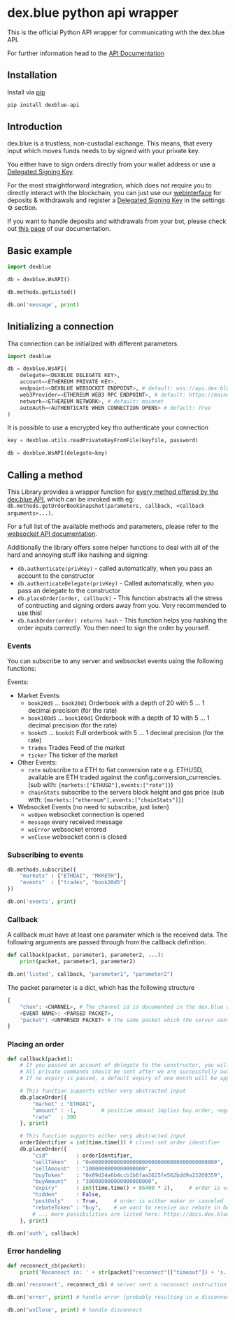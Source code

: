 # dex.blue python api wrapper

This is the official Python API wrapper for communicating with the dex.blue API.

For further information head to the [API Documentation](https://docs.dex.blue)

## Installation

Install via [pip](https://pypi.org/project/dexblue-api/)

```bash
pip install dexblue-api
```

## Introduction

dex.blue is a trustless, non-custodial exchange. This means, that every input which moves funds needs to by signed with your private key.

 You either have to sign orders directly from your wallet address or use a [Delegated Signing Key](https://docs.dex.blue/delegation/).

For the most straightforward integration, which does not require you to directly interact with the blockchain, you can just use our [webinterface](https://dex.blue/trading) for deposits & withdrawals and register a [Delegated Signing Key](https://docs.dex.blue/delegation/) in the settings ⚙ section.

If you want to handle deposits and withdrawals from your bot, please check out [this page](https://docs.dex.blue/contract/) of our documentation.

## Basic example

```python
import dexblue

db = dexblue.WsAPI()

db.methods.getListed()

db.on('message', print)
```

## Initializing a connection

Tha connection can be initialized with different parameters.

```python
import dexblue

db = dexblue.WsAPI(
    delegate=<DEXBLUE DELEGATE KEY>,
    account=<ETHEREUM PRIVATE KEY>,
    endpoint=<DEXBLUE WEBSOCKET ENDPOINT>, # default: wss://api.dex.blue/ws
    web3Provider=<ETHEREUM WEB3 RPC ENDPOINT>, # default: https://mainnet.infura.io/
    network=<ETHEREUM NETWORK>, # default: mainnet
    autoAuth=<AUTHENTICATE WHEN CONNECTION OPENS> # default: True
)
```

It is possible to use a encrypted key tho authenticate your connection

```python
key = dexblue.utils.readPrivateKeyFromFile(keyfile, password)

db = dexblue.WsAPI(delegate=key)
```

## Calling a method

This Library provides a wrapper function for [every method offered by the dex.blue API](https://docs.dex.blue/websocket/), which can be invoked with eg: `db.methods.getOrderBookSnapshot(parameters, callback, <callback arguments>...)`.

For a full list of the available methods and parameters, please refer to the [websocket API documentation](https://docs.dex.blue/websocket/).

Additionally the library offers some helper functions to deal with all of the hard and annoying stuff like hashing and signing:

- `db.authenticate(privKey)` - called automatically, when you pass an account to the constructor
- `db.authenticateDelegate(privKey)` - Called automatically, when you pass an delegate to the constructor
- `db.placeOrder(order, callback)` - This function abstracts all the stress of contructing and signing orders away from you. Very recommended to use this!
- `db.hashOrder(order) returns hash` - This function helps you hashing the order inputs correctly. You then need to sign the order by yourself.

### Events

You can subscribe to any server and websocket events using the following functions:

Events:

- Market Events:
  - `book20d5` ... `book20d1` Orderbook with a depth of 20 with 5 ... 1 decimal precision (for the rate)
  - `book100d5` ... `book100d1` Orderbook with a depth of 10 with 5 ... 1 decimal precision (for the rate)
  - `bookd5` ... `bookd1` Full orderbook with 5 ... 1 decimal precision (for the rate)
  - `trades` Trades Feed of the market
  - `ticker` The ticker of the market
- Other Events:
  - `rate` subscribe to a ETH to fiat conversion rate e.g. ETHUSD, available are ETH traded against the config.conversion_currencies. (sub with: `{markets:["ETHUSD"],events:["rate"]}`)
  - `chainStats` subscribe to the servers block height and gas price (sub with: `{markets:["ethereum"],events:["chainStats"]}`)
- Websocket Events (no need to subscribe, just listen)
  - `wsOpen` websocket connection is opened
  - `message` every received message
  - `wsError` websocket errored
  - `wsClose` websocket conn is closed

### Subscribing to events

```python
db.methods.subscribe({
    "markets" : ["ETHDAI", "MKRETH"],
    "events"  : ["trades", "book20d5"]
})

db.on('events', print)
```

### Callback

A callback must have at least one paramater which is the received data. The following arguments are passed through from the callback definition.

```python
def callback(packet, parameter1, parameter2, ...):
    print(packet, parameter1, parameter2)

db.on('listed', callback, "parameter1", "parameter2")
```

The packet parameter is a dict, which has the following structure

```python
{
    "chan": <CHANNEL>, # The channel id is documented in the dex.blue api docs
    <EVENT NAME>: <PARSED PACKET>,
    "packet": <UNPARSED PACKET> # the same packet which the server sent
}
```

### Placing an order

```python
def callback(packet):
    # If you passed an account of delegate to the constructor, you will authenticated automatically
    # All private commands should be sent after we are successfully authenticated
    # If no expiry is passed, a default expiry of one month will be applied

    # This function supports either very abstracted input
    db.placeOrder({
        "market" : "ETHDAI",
        "amount" : -1,        # positive amount implies buy order, negative sell
        "rate"   : 300
    }, print)

    # This function supports either very abstracted input
    orderIdentifier = int(time.time()) # client-set order identifier
    db.placeOrder({
        "cid"         : orderIdentifier,
        "sellToken"   : "0x0000000000000000000000000000000000000000",  # ETH
        "sellAmount"  : "1000000000000000000",                         # 1 ETH
        "buyToken"    : "0x89d24a6b4ccb1b6faa2625fe562bdd9a23260359",  # DAI
        "buyAmount"   : "300000000000000000000",                       # 300 DAI
        "expiry"      : int(time.time() + 86400 * 2),     # order is valid 2 days (different from the timeInForce parameter)
        "hidden"      : False,
        "postOnly"    : True,     # order is either maker or canceled
        "rebateToken" : "buy",    # we want to receive our rebate in DAI (the token we buy)
        # ... more possibilities are listed here: https://docs.dex.blue/websocket/#placeorder
    }, print)

db.on('auth', callback)
```

### Error handeling

```python
def reconnect_cb(packet):
    print('Reconnect in: ' + str(packet["reconnect"]["timeout"]) + 's. Message: ' + packet["reconnect"]["message"])

db.on('reconnect', reconnect_cb) # server sent a reconnect instruction

db.on('error', print) # handle error (probably resulting in a disconnect)

db.on('wsClose', print) # handle disconnect
```
